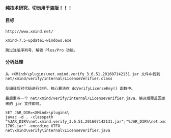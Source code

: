 #### 纯技术研究，切勿用于盗版！！！

#### 目标

	http://www.xmind.net/

	xmind-7.5-update1-windows.exe

	跳过注册序列号，解锁 Plus/Pro 功能。

#### 分析处理

	从 <XMind>\plugins\net.xmind.verify_3.6.51.201607142131.jar 文件中找到 net/xmind/verify/internal/LicenseVerifier.class

	反编译后对代码进行分析，核心算法在 doVerifyLicenseKey() 函数中。

	最后重写一个 net/xmind/verify/internal/LicenseVerifier.java，编译后覆盖回原来的 jar 文件即可。

	SET JAR_DIR=<XMind>\plugins\
	javac -d . -classpath "%JAR_DIR%\net.xmind.verify_3.6.51.201607142131.jar";"%JAR_DIR%\net.xmind.signin_3.6.51.201607142131.jar";"%JAR_DIR%\org.eclipse.equinox.common_3.7.0.v20150402-1709.jar" -encoding UTF8 net\xmind\verify\internal\LicenseVerifier.java
